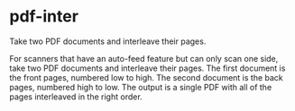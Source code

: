 pdf-inter
=========

Take two PDF documents and interleave their pages.

For scanners that have an auto-feed feature but can only scan one side, take
two PDF documents and interleave their pages.  The first document is the front
pages, numbered low to high.  The second document is the back pages, numbered
high to low.  The output is a single PDF with all of the pages interleaved in
the right order.
